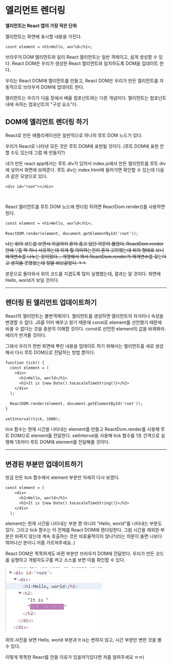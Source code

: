 # 엘리먼트 렌더링

**엘리먼트는 React 앱의 가장 작은 단위**

엘리먼트는 화면에 표시할 내용을 가진다.

```
cosnt element = <h1>Hello, world</h1>;
```

브라우저 DOM 엘리먼트와 달리 React 엘리먼트는 일반 객체이고, 쉽게 생성할 수 있다.
React DOM은 우리가 생성한 React 엘리먼트와 일치하도록 DOM을 업데이트 한다.

우리는 React DOM에 엘리먼트를 만들고, React DOM은 우리가 만든 엘리먼트를 자동적으로 브라우저 DOM에 업데이트 한다.

엘리먼트는 우리가 다음 장에서 배울 컴포넌트와는 다른 개념이다. 엘리먼트는 컴포넌트 내에 속하는 컴포넌트의 "구성 요소"다.

## DOM에 엘리먼트 렌더링 하기

React로 만든 애플리케이션은 일반적으로 하나의 루트 DOM 노드가 있다.

우리가 React로 나타낸 모든 것은 루트 DOM에 표현될 것이다. (루트 DOM에 표현 안할 수도 있는데 그럼 왜 만들지?)

내가 만든 react app에서는 루트 div가 있어서 index.js에서 만든 엘리먼트를 루트 div에 넣어서 화면에 보여준다. 루트 div는 index.html에 들어가면 확인할 수 있는데 다음과 같은 모양으로 있다.

```
<div id="root"></div>
```

<br>

React 엘리먼트를 루트 DOM 노드에 렌더링 하려면 ReactDom.render()를 사용하면 된다.

```
const element = <h1>Hello, world</h1>;

ReactDOM.render(element, document.getElementById('root'));
```

~~나는 위의 코드를 보면서 지금까지 혼자 품고 있던 의문이 풀렸다. ReactDom.render 안에 ','를 딱 하나 사용하는데 이게 뭘 의미하는건지 혼자 고민했는데 위의 형태로 보니 매개변수를 나누는 용이었다... 개행해서 봐서 ReactDom.render가 매개변수를 갖는다고 생각을 못했었는데 정말 바보같았다 ㅋㅋ~~

본문으로 돌아와서 위의 코드를 지겹도록 많이 실행했는데, 결과는 알 것이다. 화면에 Hello, world가 보일 것이다.

<hr>

## 렌더링 된 엘리먼트 업데이트하기

React의 엘리먼트는 불변객체이다. 엘리먼트를 생성하면 엘리먼트의 자식이나 속성을 변경할 수 없다. JS를 이미 배우고 왔기 때문에 const로 element를 선언했기 때문에 바꿀 수 없다는 것을 충분히 이해할 것이다. const로 선언한 element의 값을 바꿔봐라. 에러가 반겨줄 것이다.

그래서 우리가 한번 화면에 뿌린 내용을 업데이트 하기 위해서는 엘리먼트를 새로 생성해서 다시 루트 DOM으로 전달하는 방법 뿐이다.

```
function tick() {
  const element = (
    <div>
      <h1>Hello, world</h1>
      <h2>It is {new Date().toLocaleTimeString()}</h2>
    </div>
  );

  ReactDOM.render(element, document.getElementById('root'));
}

setInterval(tick, 1000);
```

tick 함수는 현재 시간을 나타내는 element를 만들고 ReactDom.render를 사용해 루트 DOM으로 element를 전달한다.
setInterval을 사용해 tick 함수를 1초 간격으로 실행해 1초마다 루트 DOM에 element를 전달해줄 것이다.

<hr>

## 변경된 부분만 업데이트하기

방금 만든 tick 함수에서 element 부분만 자세히 다시 보겠다.

```
const element = (
    <div>
      <h1>Hello, world</h1>
      <h2>It is {new Date().toLocaleTimeString()}</h2>
    </div>
  );
```

element는 현재 시간을 나타내는 부분 뿐 아니라 "Hello, world"를 나타내는 부분도 있다. 그리고 tick 함수는 이 전체를 React DOM에 렌더링한다. 그럼 시간을 제외한 부분은 바뀌지 않는데 계속 호출하는 것은 비효율적이지 않나?(라는 의문이 들면 나보다 뛰어나신 분이니 저좀 가르쳐주세요..)

React DOM은 똑똑하게도 바뀐 부분만 브라우저 DOM에 전달한다. 우리가 만든 코드를 실행하고 개발자도구를 켜고 소스를 보면 이를 확인할 수 있다.

<img src="./images/render1.JPEG" />

위의 사진을 보면 Hello, world 부분과 It is는 변하지 않고, 시간 부분만 변한 것을 볼 수 있다.

이렇게 똑똑한 React를 안쓸 이유가 있을까?(있다면 저좀 알려주세요 ㅠㅠ)
